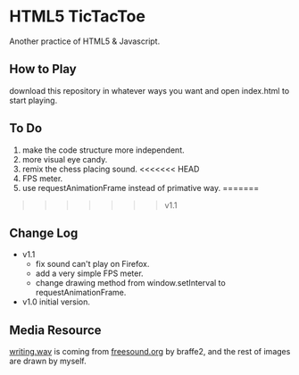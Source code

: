 # HTML5 TicTacToe
Another practice of HTML5 & Javascript.

## How to Play
download this repository in whatever ways you want and open index.html to start playing.

## To Do
1. make the code structure more independent.
2. more visual eye candy.
3. remix the chess placing sound.
<<<<<<< HEAD
4. FPS meter.
5. use requestAnimationFrame instead of primative way.
=======
>>>>>>> v1.1

## Change Log
* v1.1
	* fix sound can't play on Firefox.
	* add a very simple FPS meter.
	* change drawing method from window.setInterval to requestAnimationFrame.
* v1.0 initial version.

## Media Resource
[writing.wav](https://github.com/zushenyan/HTML5-TicTacToe/blob/master/resource/writing.wav) is coming from [freesound.org](http://www.freesound.org/people/braffe2/sounds/83746/) by braffe2, and the rest of images are drawn by myself.
